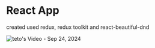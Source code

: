 # React App
created used redux, redux toolkit and react-beautiful-dnd 



![teto's Video - Sep 24, 2024](https://github.com/user-attachments/assets/999f7774-7123-4796-9038-19525e42cae9)

